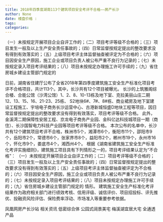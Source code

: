 ```yaml
---
title: 2018年四季度湖南113个建筑项目安全考评不合格——房产长沙
author: None
date: 楼盘价格 : 
tags: 
categories: 
---
```

（一）未按规定开展项目企业自评工作的；（二）项目考评等级不合格的；（三）项目发生一般及以上生产安全责任事故的；（四）日常监督按规定提出的整改要求没有得到有效落实的；（五）上级项目考评主体监督抽查被评定为不合格的；（六）项目因安全生产原因，施工企业或项目负责人被公布严重不良行为记录的；（七）未按规定录入项目考评结果的；（八）项目未按规定办理施工许可手续的；（九）省住房城乡建设主管部门规定的
<!-- more -->
日前，湖南省住建厅公布了全省2018年第四季度建筑施工安全生产标准化项目考评不合格项目，共计113个。其中，长沙共有12个项目被曝光。
长沙的上筑雅阁综合楼、合能公馆（沙湾公馆）1、2、8、10-13栋及地下室、克拉美丽山庄二期12、13、15、16、21-23、25栋、
S2地块6#、7#、8#栋、商业裙房及地下室建设工程施工、宇培电子商务长沙运营中心、古港新城恒盛D地块工程等项目，因日常监督按规定提出的整改要求没有得到有效落实，项目考评等级不合格。
此外，金溪湾二期保障性安居工程、京龙电子商务产业园、金科亿达科技城项目一期（商住）、长沙国智电力科技产业园等项目考评等级不合格。
本次公布的名单中，长沙共有12个建筑项目考评不合格，株洲市5个，湘潭市6个，衡阳市11个，邵阳市9个，岳阳市2个，常德市6个，张家界市8个，益阳市2个，郴州市19个，永州市16个，怀化市9个，娄底市4个，湘西州4个。
根据《湖南省建筑施工安全生产标准化考评实施细则》，建筑施工项目具有下列情形之一的，项目考评结果认定为“不合格”：
（一）未按规定开展项目企业自评工作的；（二）项目考评等级不合格的；（三）项目发生一般及以上生产安全责任事故的；（四）日常监督按规定提出的整改要求没有得到有效落实的；（五）上级项目考评主体监督抽查被评定为不合格的；（六）项目因安全生产原因，施工企业或项目负责人被公布严重不良行为记录的；（七）未按规定录入项目考评结果的；（八）项目未按规定办理施工许可手续的；（九）省住房城乡建设主管部门规定的
情形。
建筑施工安全生产标准化考评结果作为政府相关部门进行绩效考核、信用评级、诚信评价、项目招投标、评先推优、投融资风险评估、保险费率浮动、市场准入等重要参考依据。
                        
                        
                        
                        
                                        
                    
                    
                
                    
                    
                    
                
                    
                
凤凰网房产长沙站
相关资讯
低密综合体
公园式阔景美宅
梅溪湖宜居大宅
全通透产品
	                        
	                    
	                        
	                    
